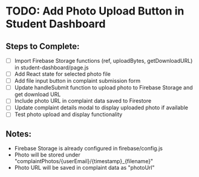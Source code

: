 # TODO: Add Photo Upload Button in Student Dashboard

## Steps to Complete:
- [ ] Import Firebase Storage functions (ref, uploadBytes, getDownloadURL) in student-dashboard/page.js
- [ ] Add React state for selected photo file
- [ ] Add file input button in complaint submission form
- [ ] Update handleSubmit function to upload photo to Firebase Storage and get download URL
- [ ] Include photo URL in complaint data saved to Firestore
- [ ] Update complaint details modal to display uploaded photo if available
- [ ] Test photo upload and display functionality

## Notes:
- Firebase Storage is already configured in firebase/config.js
- Photo will be stored under "complaintPhotos/{userEmail}/{timestamp}_{filename}"
- Photo URL will be saved in complaint data as "photoUrl"
